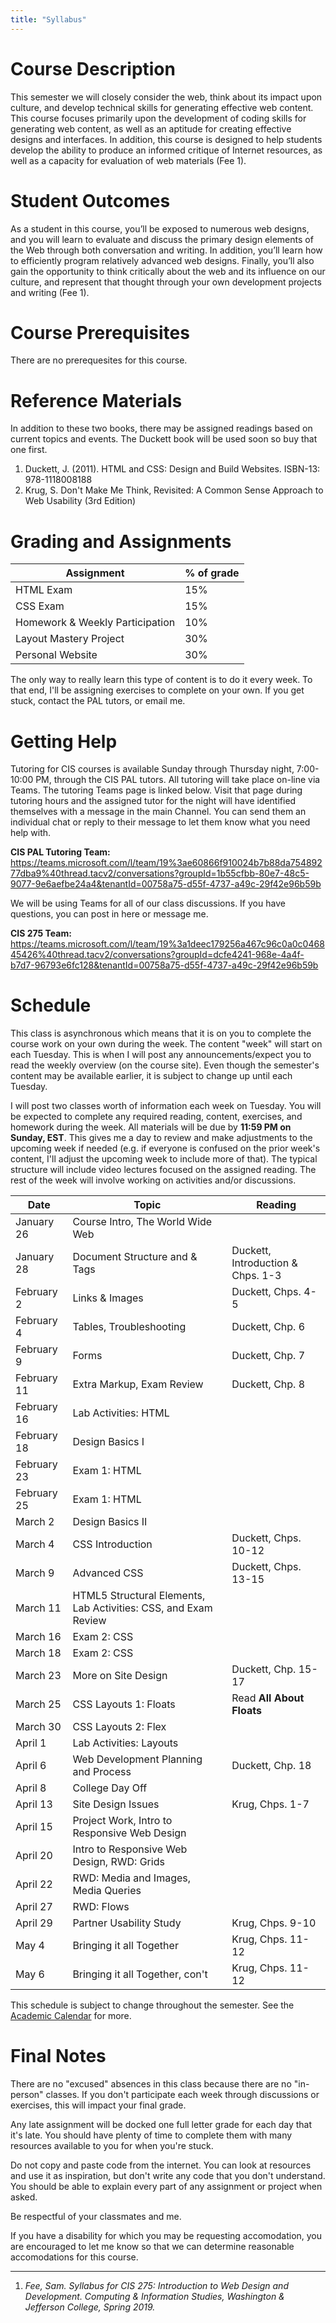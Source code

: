 ```yaml
---
title: "Syllabus"
---
```


# Course Description
This semester we will closely consider the web, think about its impact upon culture, and develop technical skills for generating effective web content. This course focuses primarily upon the development of coding skills for generating web content, as well as an aptitude for creating effective designs and interfaces. In addition, this course is designed to help students develop the ability to produce an informed critique of Internet resources, as well as a capacity for evaluation of web materials (Fee 1).

# Student Outcomes
As a student in this course, you’ll be exposed to numerous web designs, and you will learn to evaluate and discuss the primary design elements of the Web through both conversation and writing. In addition, you’ll learn how to efficiently program relatively advanced web designs. Finally, you’ll also gain the opportunity to think critically about the web and its influence on our culture, and represent that thought through your own development projects and writing (Fee 1).

# Course Prerequisites
There are no prerequesites for this course.

# Reference Materials
In addition to these two books, there may be assigned readings based on current topics and events. The Duckett book will be used soon so buy that one first.

1. Duckett, J. (2011). HTML and CSS: Design and Build Websites. ISBN-13: 978-1118008188
1. Krug, S. Don't Make Me Think, Revisited: A Common Sense Approach to Web Usability (3rd Edition)

# Grading and Assignments
| Assignment | % of grade |
| ----- | ----- |
| HTML Exam | 15% |
| CSS Exam | 15% |
| Homework & Weekly Participation | 10% |
| Layout Mastery Project | 30% |
| Personal Website | 30% | 

The only way to really learn this type of content is to do it every week. To that end, I'll be assigning exercises to complete on your own. If you get stuck, contact the PAL tutors, or email me.

# Getting Help
Tutoring for CIS courses is available Sunday through Thursday night, 7:00-10:00 PM, through the CIS PAL tutors. All tutoring will take place on-line via Teams. The tutoring Teams page is linked below. Visit that page during tutoring hours and the assigned tutor for the night will have identified themselves with a message in the main Channel. You can send them an individual chat or reply to their message to let them know what you need help with.

**CIS PAL Tutoring Team:**
https://teams.microsoft.com/l/team/19%3ae60866f910024b7b88da75489277dba9%40thread.tacv2/conversations?groupId=1b55cfbb-80e7-48c5-9077-9e6aefbe24a4&tenantId=00758a75-d55f-4737-a49c-29f42e96b59b

We will be using Teams for all of our class discussions. If you have questions, you can post in here or message me.

**CIS 275 Team:**
https://teams.microsoft.com/l/team/19%3a1deec179256a467c96c0a0c046845426%40thread.tacv2/conversations?groupId=dcfe4241-968e-4a4f-b7d7-96793e6fc128&tenantId=00758a75-d55f-4737-a49c-29f42e96b59b

# Schedule
This class is asynchronous which means that it is on you to complete the course work on your own during the week. The content "week" will start on each Tuesday. This is when I will post any announcements/expect you to read the weekly overview (on the course site). Even though the semester's content may be available earlier, it is subject to change up until each Tuesday.

I will post two classes worth of information each week on Tuesday. You will be expected to complete any required reading, content, exercises, and homework during the week. All materials will be due by **11:59 PM on Sunday, EST**. This gives me a day to review and make adjustments to the upcoming week if needed (e.g. if everyone is confused on the prior week's content, I'll adjust the upcoming week to include more of that). The typical structure will include video lectures focused on the assigned reading. The rest of the week will involve working on activities and/or discussions. 

<!-- | Week | Topic | Notes |
| ----------- | ------- | ---------------- |
| Week 1   | [Course Intro, The World Wide Web, Document Structure and &amp; Tags](/week1) |
| Week 2   | [Links &amp; Images, Tables, Troubleshooting](/week2) |
| Week 3   | [Forms, Extra Markup, Exam Review](/week3) |
| Week 4   | [Exam 1: HTML, Design Basics](/week4) |
| Week 5   | [CSS Introduction, Advanced CSS](/week5) |
| Week 6   | [HTML5 Structural Elements, Exam 2: CSS](/week6) |
| Week 7   | [More on Site Design, CSS Layouts 1: Floats](/week7) |
| Week 8   | [CSS Layouts 2: Flex, Layout Lab](/week8) | 
| Week 9   | [More Advanced CSS, Project Day, Web Development Planning and Process](/week9) |
| Week 10  | [Site Design Issues, Personal Sites](/week10) |
| Week 11  | [Intro to Responsive Web Design, Grids, Media and Images, Media Queries](/week11) |
| Week 12  | [RWD: Flows, Partner Usability Study](/week12) | |
| Week 13  | [Bringing it all Together, What's Next](/week13) | -->

| Date | Topic | Reading |
| ----------- | ------- | ---------------- |
| January 26  | Course Intro, The World Wide Web | |
| January 28  | Document Structure and &amp; Tags | Duckett, Introduction &amp; Chps. 1-3 |
| February 2  | Links &amp; Images | Duckett, Chps. 4-5 |
| February 4  | Tables, Troubleshooting | Duckett, Chp. 6 |
| February 9  | Forms | Duckett, Chp. 7 |
| February 11 | Extra Markup, Exam Review | Duckett, Chp. 8 |
| February 16 | Lab Activities: HTML |
| February 18 | Design Basics I |
| February 23 | Exam 1: HTML | |
| February 25 | Exam 1: HTML | |
| March 2     | Design Basics II | |
| March 4     | CSS Introduction | Duckett, Chps. 10-12 | 
| March 9     | Advanced CSS | Duckett, Chps. 13-15 |
| March 11    | HTML5 Structural Elements, Lab Activities: CSS, and Exam Review | |
| March 16    | Exam 2: CSS | |
| March 18    | Exam 2: CSS | |
| March 23    | More on Site Design | Duckett, Chp. 15-17 |
| March 25    | CSS Layouts 1: Floats | Read **All About Floats** | |
| March 30    | CSS Layouts 2: Flex |
| April 1     | Lab Activities: Layouts |
| April 6     | Web Development Planning and Process | Duckett, Chp. 18 |
| April 8     | College Day Off | |
| April 13    | Site Design Issues | Krug, Chps. 1-7 |
| April 15    | Project Work, Intro to Responsive Web Design |
| April 20    | Intro to Responsive Web Design, RWD: Grids | |
| April 22    | RWD: Media and Images, Media Queries | |
| April 27    | RWD: Flows | |
| April 29    | Partner Usability Study | Krug, Chps. 9-10 |
| May 4     | Bringing it all Together |  Krug, Chps. 11-12 |
| May 6     | Bringing it all Together, con't | Krug, Chps. 11-12 |

This schedule is subject to change throughout the semester. See the <a target="_blank" href="https://www.washjeff.edu/academics/our-support/college-calendar/">Academic Calendar</a> for more.

# Final Notes
There are no "excused" absences in this class because there are no "in-person" classes. If you don't participate each week through discussions or exercises, this will impact your final grade.

Any late assignment will be docked one full letter grade for each day that it's late. You should have plenty of time to complete them with many resources available to you for when you're stuck.

Do not copy and paste code from the internet. You can look at resources and use it as inspiration, but don't write any code that you don't understand. You should be able to explain every part of any assignment or project when asked.

Be respectful of your classmates and me.

If you have a disability for which you may be requesting accomodation, you are encouraged to let me know so that we can determine reasonable accomodations for this course.

-------------
1. <p id="feecite" style="font-style:italic">Fee, Sam. Syllabus for CIS 275: Introduction to Web Design and Development. Computing & Information Studies, Washington & Jefferson College, Spring 2019.</p>
